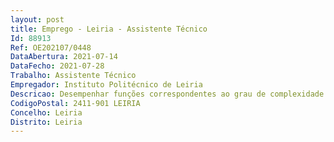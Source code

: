```yaml
--- 
layout: post
title: Emprego - Leiria - Assistente Técnico
Id: 88913
Ref: OE202107/0448
DataAbertura: 2021-07-14
DataFecho: 2021-07-28
Trabalho: Assistente Técnico
Empregador: Instituto Politécnico de Leiria
Descricao: Desempenhar funções correspondentes ao grau de complexidade 2, em conformidade com o previsto no anexo referido no n.º 2 do artigo 88.º da Lei n.º 35 2014, de 20 de junho, nomeadamente ao apoio administrativo nos órgãos de gestão nos Serviços Centrais do Politécnico de Leiria.
CodigoPostal: 2411-901 LEIRIA
Concelho: Leiria
Distrito: Leiria
--- 
```

